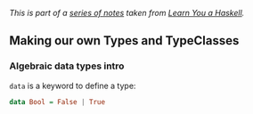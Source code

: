 
*This is part of a [series of notes](https://github.com/nating/personal-notes/blob/master/fourth-year/functional-programming/learn-you-a-haskell-notes/README.md) taken from [Learn You a Haskell](http://www.learnyouahaskell.com).*

## Making our own Types and TypeClasses

### Algebraic data types intro

`data` is a keyword to define a type:  
```haskell  
data Bool = False | True
```
